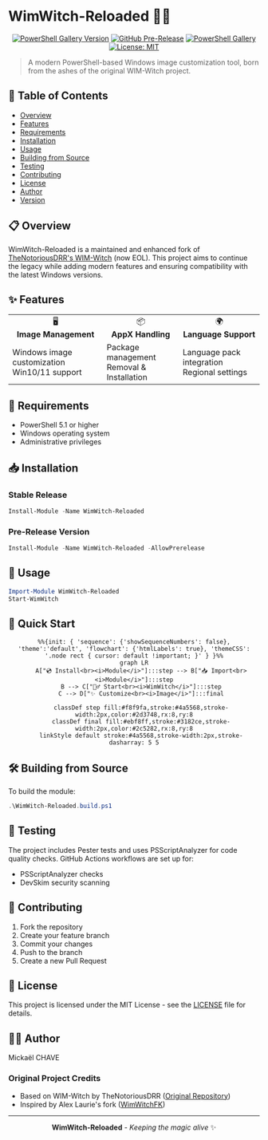 # WimWitch-Reloaded 🧙‍♂️

<div align="center">

[![PowerShell Gallery Version](https://img.shields.io/powershellgallery/v/WimWitch-Reloaded?style=flat-square&label=Release&color=blue)](https://www.powershellgallery.com/packages/WimWitch-Reloaded)
[![GitHub Pre-Release](https://img.shields.io/github/v/release/mchave3/WimWitch-Reloaded?include_prereleases&style=flat-square&label=Pre-Release&color=orange)](https://github.com/mchave3/WimWitch-Reloaded/releases)
[![PowerShell Gallery](https://img.shields.io/powershellgallery/dt/WimWitch-Reloaded?style=flat-square&color=green)](https://www.powershellgallery.com/packages/WimWitch-Reloaded)
[![License: MIT](https://img.shields.io/badge/License-MIT-blue.svg?style=flat-square)](LICENSE)

</div>

> A modern PowerShell-based Windows image customization tool, born from the ashes of the original WIM-Witch project.

<!--
<div align="center">
    <img src="docs/assets/logo.png" alt="WimWitch-Reloaded Logo" width="200"/>
</div>
-->

## 📑 Table of Contents
- [Overview](#-overview)
- [Features](#-features)
- [Requirements](#-requirements)
- [Installation](#-installation)
- [Usage](#-usage)
- [Building from Source](#️-building-from-source)
- [Testing](#-testing)
- [Contributing](#-contributing)
- [License](#-license)
- [Author](#-author)
- [Version](#-version)

## 📋 Overview

WimWitch-Reloaded is a maintained and enhanced fork of [TheNotoriousDRR's WIM-Witch](https://github.com/thenotoriousdrr/WIM-Witch) (now EOL). This project aims to continue the legacy while adding modern features and ensuring compatibility with the latest Windows versions.

## ✨ Features

<div align="center">
  <table>
    <tr>
      <td align="center">🖥️<br><b>Image Management</b></td>
      <td align="center">📦<br><b>AppX Handling</b></td>
      <td align="center">🌍<br><b>Language Support</b></td>
    </tr>
    <tr>
      <td>Windows image customization<br>Win10/11 support</td>
      <td>Package management<br>Removal & Installation</td>
      <td>Language pack integration<br>Regional settings</td>
    </tr>
  </table>
</div>

## 🔧 Requirements

- PowerShell 5.1 or higher
- Windows operating system
- Administrative privileges

## 📥 Installation

### Stable Release
```powershell
Install-Module -Name WimWitch-Reloaded
```

### Pre-Release Version
```powershell
Install-Module -Name WimWitch-Reloaded -AllowPrerelease
```

## 🚀 Usage

```powershell
Import-Module WimWitch-Reloaded
Start-WimWitch
```

## 🎯 Quick Start

<div align="center">

```mermaid
%%{init: { 'sequence': {'showSequenceNumbers': false}, 'theme':'default', 'flowchart': {'htmlLabels': true}, 'themeCSS': '.node rect { cursor: default !important; }' } }%%
graph LR
    A["💿 Install<br><i>Module</i>"]:::step --> B["📥 Import<br><i>Module</i>"]:::step
    B --> C["🧙‍♂️ Start<br><i>WimWitch</i>"]:::step
    C --> D["✨ Customize<br><i>Image</i>"]:::final
    
    classDef step fill:#f8f9fa,stroke:#4a5568,stroke-width:2px,color:#2d3748,rx:8,ry:8
    classDef final fill:#ebf8ff,stroke:#3182ce,stroke-width:2px,color:#2c5282,rx:8,ry:8
    linkStyle default stroke:#4a5568,stroke-width:2px,stroke-dasharray: 5 5
```

</div>

## 🛠️ Building from Source

To build the module:

```powershell
.\WimWitch-Reloaded.build.ps1
```

## 🧪 Testing

The project includes Pester tests and uses PSScriptAnalyzer for code quality checks. GitHub Actions workflows are set up for:
- PSScriptAnalyzer checks
- DevSkim security scanning

## 👥 Contributing

1. Fork the repository
2. Create your feature branch
3. Commit your changes
4. Push to the branch
5. Create a new Pull Request

## 📄 License

This project is licensed under the MIT License - see the [LICENSE](LICENSE) file for details.

## 👨‍💻 Author

Mickaël CHAVE

### Original Project Credits
- Based on WIM-Witch by TheNotoriousDRR ([Original Repository](https://github.com/thenotoriousdrr/WIM-Witch))
- Inspired by Alex Laurie's fork ([WimWitchFK](https://github.com/alaurie/WimWitchFK))

---

<div align="center">

**WimWitch-Reloaded** - _Keeping the magic alive_ ✨
</div>